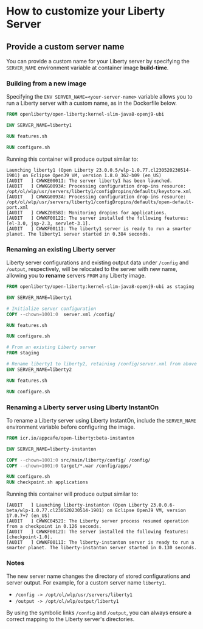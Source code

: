 
# How to customize your Liberty Server

## Provide a custom server name

You can provide a custom name for your Liberty server by specifying the `SERVER_NAME` environment variable at container image **build-time**.

### Building from a new image

Specifying the `ENV SERVER_NAME=<your-server-name>` variable allows you to run a Liberty server with a custom name, as in the Dockerfile below.
```Dockerfile
FROM openliberty/open-liberty:kernel-slim-java8-openj9-ubi

ENV SERVER_NAME=liberty1

RUN features.sh

RUN configure.sh
```
Running this container will produce output similar to:
```
Launching liberty1 (Open Liberty 23.0.0.5/wlp-1.0.77.cl230520230514-1901) on Eclipse OpenJ9 VM, version 1.8.0_362-b09 (en_US)
[AUDIT   ] CWWKE0001I: The server liberty1 has been launched.
[AUDIT   ] CWWKG0093A: Processing configuration drop-ins resource: /opt/ol/wlp/usr/servers/liberty1/configDropins/defaults/keystore.xml
[AUDIT   ] CWWKG0093A: Processing configuration drop-ins resource: /opt/ol/wlp/usr/servers/liberty1/configDropins/defaults/open-default-port.xml
[AUDIT   ] CWWKZ0058I: Monitoring dropins for applications.
[AUDIT   ] CWWKF0012I: The server installed the following features: [el-3.0, jsp-2.3, servlet-3.1].
[AUDIT   ] CWWKF0011I: The liberty1 server is ready to run a smarter planet. The liberty1 server started in 0.384 seconds.
```

### Renaming an existing Liberty server

Liberty server configurations and existing output data under `/config` and `/output`, respectively, will be relocated to the server with new name, allowing you to **rename** servers `FROM` any Liberty image.

```Dockerfile
FROM openliberty/open-liberty:kernel-slim-java8-openj9-ubi as staging

ENV SERVER_NAME=liberty1

# Initialize server configuration
COPY --chown=1001:0  server.xml /config/

RUN features.sh

RUN configure.sh

# From an existing Liberty server
FROM staging

# Rename liberty1 to liberty2, retaining /config/server.xml from above
ENV SERVER_NAME=liberty2

RUN features.sh

RUN configure.sh
```

### Renaming a Liberty server using Liberty InstantOn

To rename a Liberty server using Liberty InstantOn, include the `SERVER_NAME` environment variable before configuring the image.

```Dockerfile
FROM icr.io/appcafe/open-liberty:beta-instanton

ENV SERVER_NAME=liberty-instanton

COPY --chown=1001:0 src/main/liberty/config/ /config/
COPY --chown=1001:0 target/*.war /config/apps/

RUN configure.sh
RUN checkpoint.sh applications
```
Running this container will produce output similar to:
```
[AUDIT   ] Launching liberty-instanton (Open Liberty 23.0.0.6-beta/wlp-1.0.77.cl230520230514-1901) on Eclipse OpenJ9 VM, version 17.0.7+7 (en_US)
[AUDIT   ] CWWKC0452I: The Liberty server process resumed operation from a checkpoint in 0.126 seconds.
[AUDIT   ] CWWKF0012I: The server installed the following features: [checkpoint-1.0].
[AUDIT   ] CWWKF0011I: The liberty-instanton server is ready to run a smarter planet. The liberty-instanton server started in 0.130 seconds.
```

### Notes

The new server name changes the directory of stored configurations and server output. For example, for a custom server name `liberty1`.
- `/config -> /opt/ol/wlp/usr/servers/liberty1`
- `/output -> /opt/ol/wlp/output/liberty1`

By using the symbolic links `/config` and `/output`, you can always ensure a correct mapping to the Liberty server's directories. 



